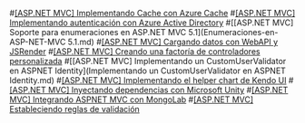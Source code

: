 #[[ASP.NET MVC] Implementando Cache con Azure Cache](Implementando-Cache-con-Azure-Cache.md)
#[[ASP.NET MVC] Implementando autenticación con Azure Active Directory](Implementando-autenticación-con-AAD.md)
#[[ASP.NET MVC] Soporte para enumeraciones en ASP.NET MVC 5.1](Enumeraciones-en-ASP-NET-MVC 5.1.md)
#[[ASP.NET MVC] Cargando datos con WebAPI y JSRender](Cargando-datos-con-WebAPI-y-JSRender.md)
#[[ASP.NET MVC] Creando una factoría de controladores personalizada](Creando-una-factoria-de-controladores-personalizada.md)
#[[ASP.NET MVC] Implementando un CustomUserValidator en ASPNET Identity](Implementando un CustomUserValidator en ASPNET Identity.md)
#[[ASP.NET MVC] Implementando el helper chart de Kendo UI](Implementando-el-helper-chart-de-Kendo-UI.md)
#[[ASP.NET MVC] Inyectando dependencias con Microsoft Unity](Inyectando-dependencias-con-Microsoft-Unity.md)
#[[ASP.NET MVC] Integrando ASPNET MVC con MongoLab](Integrando-ASPNET-MVC-con-MongoLab.md)
#[[ASP.NET MVC] Estableciendo reglas de validación](Estableciendo-reglas-devalidacion.md)